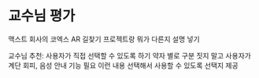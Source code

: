 # 교수님 평가

맥스트 회사의 코엑스 AR 길찾기 프로젝트랑 뭐가 다른지 설명 넣기

교수님 추천: 사용자가 직접 선택할 수 있도록 하기
약자 별로 구분 짓지 말고 사용자가 계단 회피, 음성 안내 기능 필요 이런 내용 선택해서 사용할 수 있도록 선택지 제공
